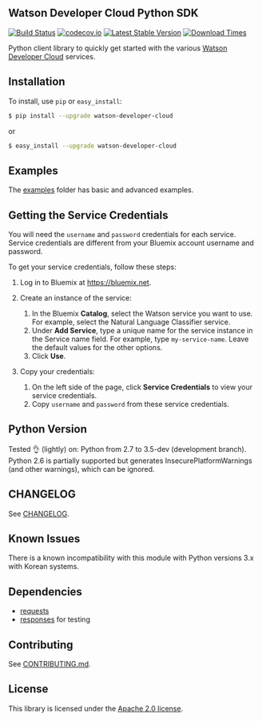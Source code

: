 ## Watson Developer Cloud Python SDK
[![Build Status](https://travis-ci.org/watson-developer-cloud/python-sdk.svg)](https://travis-ci.org/watson-developer-cloud/python-sdk)
[![codecov.io](https://codecov.io/github/watson-developer-cloud/python-sdk/coverage.svg?branch=master)](https://codecov.io/github/watson-developer-cloud/python-sdk?branch=master)
[![Latest Stable Version](https://img.shields.io/pypi/v/watson-developer-cloud.svg)](https://pypi.python.org/pypi/watson-developer-cloud)
[![Download Times](https://img.shields.io/pypi/dm/watson-developer-cloud.svg)](https://pypi.python.org/pypi/watson-developer-cloud)

Python client library to quickly get started with the various [Watson Developer Cloud][wdc] services.

## Installation

To install, use `pip` or `easy_install`:

```bash
$ pip install --upgrade watson-developer-cloud
```
or
```bash
$ easy_install --upgrade watson-developer-cloud
```

## Examples
The [examples][examples] folder has basic and advanced examples.

## Getting the Service Credentials
You will need the `username` and `password` credentials for each service. Service credentials are different from your Bluemix account username and password.

To get your service credentials, follow these steps:
 1. Log in to Bluemix at https://bluemix.net.

 1. Create an instance of the service:
     1. In the Bluemix **Catalog**, select the Watson service you want to use. For example, select the Natural Language Classifier service.
     1. Under **Add Service**, type a unique name for the service instance in the Service name field. For example, type `my-service-name`. Leave the default values for the other options.
     1. Click **Use**.

 1. Copy your credentials:
     1. On the left side of the page, click **Service Credentials** to view your service credentials.
     1. Copy `username` and `password` from these service credentials.

## Python Version
Tested 👌 (lightly) on: Python from 2.7 to 3.5-dev (development branch).
Python 2.6 is partially supported but generates InsecurePlatformWarnings (and other warnings), which can be ignored.

## CHANGELOG
See [CHANGELOG][CHANGELOG.md].

## Known Issues
There is a known incompatibility with this module with Python versions 3.x with Korean systems.

## Dependencies
* [requests]
* [responses] for testing

## Contributing
See [CONTRIBUTING.md][CONTRIBUTING].

## License

This library is licensed under the [Apache 2.0 license][license].

[wdc]: http://www.ibm.com/smarterplanet/us/en/ibmwatson/developercloud/
[vcap_environment]: http://www.ibm.com/smarterplanet/us/en/ibmwatson/developercloud/doc/getting_started/index.html#EnvVars
[bluemix]: https://console.ng.bluemix.net
[pytest]: http://pytest.org/latest/
[responses]: https://github.com/getsentry/responses
[requests]: http://docs.python-requests.org/en/latest/
[examples]: https://github.com/watson-developer-cloud/python-sdk/tree/master/examples
[CONTRIBUTING]: https://github.com/watson-developer-cloud/python-sdk/blob/master/CONTRIBUTING.md
[CHANGELOG.md]: https://github.com/watson-developer-cloud/python-sdk/blob/master/CHANGELOG.md

[license]: http://www.apache.org/licenses/LICENSE-2.0
